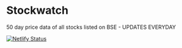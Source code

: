 # Stockwatch
50 day price data of all stocks listed on BSE - UPDATES EVERYDAY

[![Netlify Status](https://api.netlify.com/api/v1/badges/1f167bf5-e7f6-4514-a4d2-d8ce8144a245/deploy-status)](https://app.netlify.com/sites/stockwatchh/deploys)
